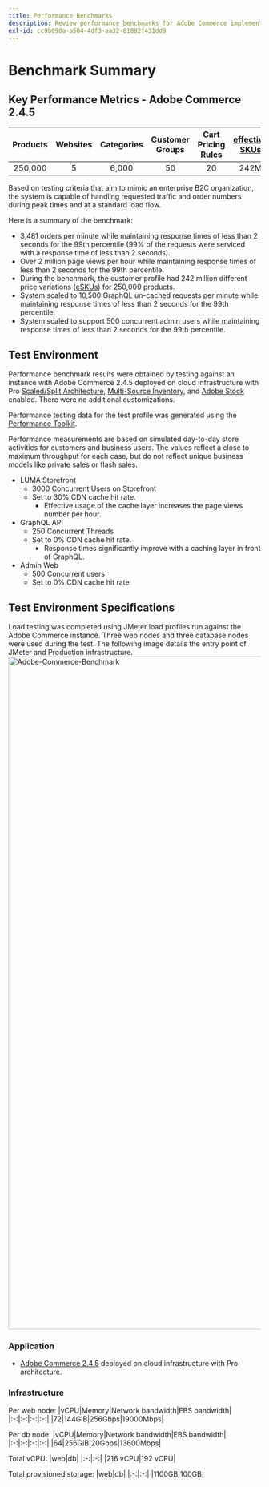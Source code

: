 ```yaml
---
title: Performance Benchmarks
description: Review performance benchmarks for Adobe Commerce implementations hosted on Adobe cloud infrastructure.
exl-id: cc9b090a-a504-4df3-aa32-81882f431dd9
---
```


# Benchmark Summary 

## Key Performance Metrics - Adobe Commerce 2.4.5

|Products|Websites|Categories|Customer Groups|Cart Pricing Rules|<a href="https://experienceleague.adobe.com/docs/commerce-operations/implementation-playbook/best-practices/planning/product-sku-limits.html">effective SKUs</a>|
|:-:|:-:|:-:|:-:|:-:|:-:|
|250,000|5|6,000|50|20|242M|

Based on testing criteria that aim to mimic an enterprise B2C organization, the system is capable of handling requested traffic and order numbers during peak times and at a standard load flow. 

Here is a summary of the benchmark:
- 3,481 orders per minute while maintaining response times of less than 2 seconds for the 99th percentile (99% of the requests were serviced with a response time of less than 2 seconds).
- Over 2 million page views per hour while maintaining response times of less than 2 seconds for the 99th percentile.
- During the benchmark, the customer profile had 242 million different price variations (<a href="https://experienceleague.adobe.com/docs/commerce-operations/implementation-playbook/best-practices/planning/product-sku-limits.html">eSKUs</a>) for 250,000 products.
- System scaled to 10,500 GraphQL un-cached requests per minute while maintaining response times of less than 2 seconds for the 99th percentile.
- System scaled to support 500 concurrent admin users while maintaining response times of less than 2 seconds for the 99th percentile.

## Test Environment

Performance benchmark results were obtained by testing against an instance with Adobe Commerce 2.4.5 deployed on cloud infrastructure with Pro <a href="https://experienceleague.adobe.com/docs/commerce-cloud-service/user-guide/architecture/scaled-architecture.html">Scaled/Split Architecture</a>, <a href="https://experienceleague.adobe.com/docs/commerce-admin/inventory/introduction.html">Multi-Source Inventory</a>, and <a href="https://experienceleague.adobe.com/docs/commerce-admin/content-design/media/adobe-stock/adobe-stock.html">Adobe Stock</a> enabled. There were no additional customizations. 

Performance testing data for the test profile was generated using the <a href="https://experienceleague.adobe.com/docs/commerce-operations/configuration-guide/cli/generate-data.html">Performance Toolkit</a>.

Performance measurements are based on simulated day-to-day store activities for customers and business users. The values reflect a close to maximum throughput for each case, but do not reflect unique business models like private sales or flash sales.

- LUMA Storefront
  - 3000 Concurrent Users on Storefront
  - Set to 30% CDN cache hit rate.
    - Effective usage of the cache layer increases the page views number per hour.
- GraphQL API
  - 250 Concurrent Threads
  - Set to 0% CDN cache hit rate.
    - Response times significantly improve with a caching layer in front of GraphQL.
- Admin Web
  - 500 Concurrent users
  - Set to 0% CDN cache hit rate

## Test Environment Specifications

Load testing was completed using JMeter load profiles run against the Adobe Commerce instance. Three web nodes and three database nodes were used during the test. The following image details the entry point of JMeter and Production infrastructure.
<img width="1345" alt="Adobe-Commerce-Benchmark" src="https://git.corp.adobe.com/storage/user/43354/files/4d801e3e-96b7-4193-b94f-12571263b495">

### Application

- <a href="https://experienceleague.adobe.com/docs/commerce-operations/release/notes/adobe-commerce/2-4-5.html">Adobe Commerce 2.4.5</a> deployed on cloud infrastructure with Pro architecture.

### Infrastructure

Per web node:
|vCPU|Memory|Network bandwidth|EBS bandwidth|
|:-:|:-:|:-:|:-:|
|72|144GiB|256Gbps|19000Mbps|

Per db node:
|vCPU|Memory|Network bandwidth|EBS bandwidth|
|:-:|:-:|:-:|:-:|
|64|256GiB|20Gbps|13600Mbps|

Total vCPU:
|web|db|
|:-:|:-:|
|216 vCPU|192 vCPU|

Total provisioned storage:
|web|db|
|:-:|:-:|
|1100GB|100GB|

